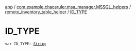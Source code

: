 [app](../../index.md) / [com.example.chaosruler.msa_manager.MSSQL_helpers](../index.md) / [remote_inventory_table_helper](index.md) / [ID_TYPE](.)

# ID_TYPE

`var ID_TYPE: `[`String`](https://kotlinlang.org/api/latest/jvm/stdlib/kotlin/-string/index.html)